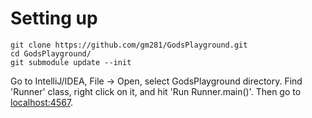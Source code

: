 # Setting up

	git clone https://github.com/gm281/GodsPlayground.git
	cd GodsPlayground/
	git submodule update --init

Go to IntelliJ/IDEA, File -> Open, select GodsPlayground directory. Find 'Runner' class, right click on it, and hit 'Run Runner.main()'. Then go to [localhost:4567](http://localhost:4567).
